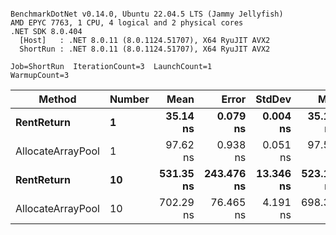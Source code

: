 ```

BenchmarkDotNet v0.14.0, Ubuntu 22.04.5 LTS (Jammy Jellyfish)
AMD EPYC 7763, 1 CPU, 4 logical and 2 physical cores
.NET SDK 8.0.404
  [Host]   : .NET 8.0.11 (8.0.1124.51707), X64 RyuJIT AVX2
  ShortRun : .NET 8.0.11 (8.0.1124.51707), X64 RyuJIT AVX2

Job=ShortRun  IterationCount=3  LaunchCount=1  
WarmupCount=3  

```
| Method            | Number | Mean      | Error      | StdDev    | Min       | Max       | Allocated |
|------------------ |------- |----------:|-----------:|----------:|----------:|----------:|----------:|
| **RentReturn**        | **1**      |  **35.14 ns** |   **0.079 ns** |  **0.004 ns** |  **35.13 ns** |  **35.14 ns** |         **-** |
| AllocateArrayPool | 1      |  97.62 ns |   0.938 ns |  0.051 ns |  97.56 ns |  97.66 ns |         - |
| **RentReturn**        | **10**     | **531.35 ns** | **243.476 ns** | **13.346 ns** | **523.12 ns** | **546.75 ns** |         **-** |
| AllocateArrayPool | 10     | 702.29 ns |  76.465 ns |  4.191 ns | 698.38 ns | 706.72 ns |         - |
